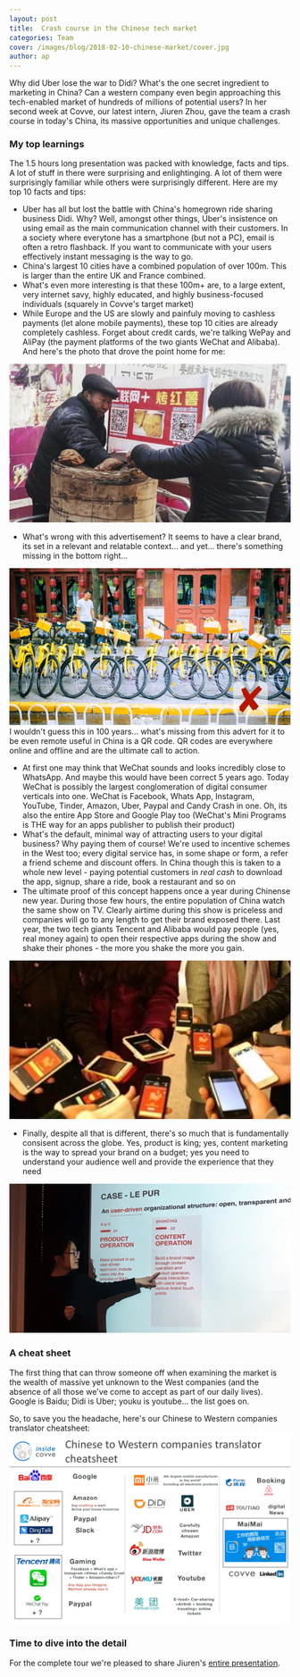 ```yaml
---
layout: post
title:  Crash course in the Chinese tech market
categories: Team
cover: /images/blog/2018-02-10-chinese-market/cover.jpg
author: ap	
---
```

Why did Uber lose the war to Didi? What's the one secret ingredient to marketing in China? Can a western company even begin approaching this tech-enabled market of hundreds of millions of potential users?
In her second week at Covve, our latest intern, Jiuren Zhou, gave the team a crash course in today's China, its massive opportunities and unique challenges. 
<!--more-->

### My top learnings 

The 1.5 hours long presentation was packed with knowledge, facts and tips. A lot of stuff in there were surprising and enlightinging. A lot of them were surprisingly familiar while others were surprisingly different. Here are my top 10 facts and tips:
- Uber has all but lost the battle with China's homegrown ride sharing business Didi. Why? Well, amongst other things, Uber's insistence on using email as the main communication channel with their customers. In a society where everytone has a smartphone (but not a PC), email is often a retro flashback. If you want to communicate with your users effectively instant messaging is the way to go.
- China's largest 10 cities have a combined population of over 100m. This is larger than the entire UK and France combined.
- What's even more interesting is that these 100m+ are, to a large extent, very internet savy, highly educated, and highly business-focused individuals (squarely in Covve's target market)
- While Europe and the US are slowly and painfuly moving to cashless payments (let alone mobile payments), these top 10 cities are already completely cashless. Forget about credit cards, we're talking WePay and AliPay (the payment platforms of the two giants WeChat and Alibaba). And here's the photo that drove the point home for me:

![nocash](/images/blog/2018-02-10-chinese-market/nocash.jpg)
- What's wrong with this advertisement? It seems to have a clear brand, its set in a relevant and relatable context... and yet... there's something missing in the bottom right...

![missingqr](/images/blog/2018-02-10-chinese-market/missingqr.png)
I wouldn't guess this in 100 years... what's missing from this advert for it to be even remote useful in China is a QR code. QR codes are everywhere online and offline and are the ultimate call to action.
- At first one may think that WeChat sounds and looks incredibly close to WhatsApp. And maybe this would have been correct 5 years ago. Today WeChat is possibly the largest conglomeration of digital consumer verticals into one. WeChat is Facebook, Whats App, Instagram, YouTube, Tinder, Amazon, Uber, Paypal and Candy Crash in one. Oh, its also the entire App Store and Google Play too (WeChat's Mini Programs is THE way for an apps publisher to publish their product)
- What's the default, minimal way of attracting users to your digital business? Why paying them of course! We're used to incentive schemes in the West too; every digital service has, in some shape or form, a refer a friend scheme and discount offers. In China though this is taken to a whole new level - paying potential customers in *real cash* to download the app, signup, share a ride, book a restaurant and so on
- The ultimate proof of this concept happens once a year during Chinense new year. During those few hours, the entire population of China watch the same show on TV. Clearly airtime during this show is priceless and companies will go to any length to get their brand exposed there. Last year, the two tech giants Tencent and Alibaba would pay people (yes, real money again) to open their respective apps during the show and shake their phones - the more you shake the more you gain.

![shake](/images/blog/2018-02-10-chinese-market/shake.jpg)
- Finally, despite all that is different, there's so much that is fundamentally consisent across the globe. Yes, product is king; yes, content marketing is the way to spread your brand on a budget; yes you need to understand your audience well and provide the experience that they need

![jiuren](/images/blog/2018-02-10-chinese-market/jiuren.jpg)

### A cheat sheet

The first thing that can throw someone off when examining the market is the wealth of massive yet unknown to the West companies (and the absence of all those we've come to accept as part of our daily lives). Google is Baidu; Didi is Uber; youku is youtube... the list goes on.

So, to save you the headache, here's our Chinese to Western companies translator cheatsheet:
![cheatsheet](/images/blog/2018-02-10-chinese-market/chinese-tech-companies-cheatsheet.png)

### Time to dive into the detail

For the complete tour we're pleased to share Jiuren's [entire presentation][entire presentation].

[entire presentation]: https://www.slideshare.net/AlexandrosProtogerel/crash-course-in-the-chinese-tech-market